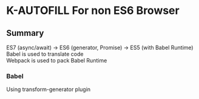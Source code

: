 K-AUTOFILL For non ES6 Browser
====

## Summary
ES7 (async/await) -> ES6 (generator, Promise) -> ES5 (with Babel Runtime)  
Babel is used to translate code  
Webpack is used to pack Babel Runtime

### Babel
Using transform-generator plugin
